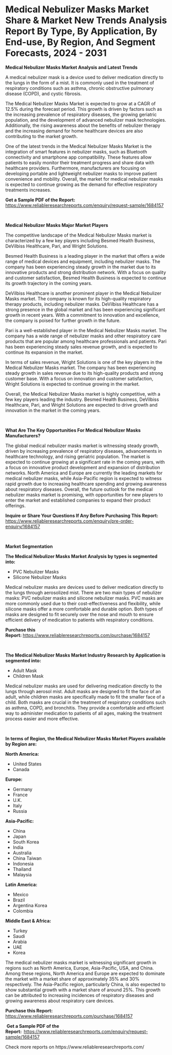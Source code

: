 <p><h1>Medical Nebulizer Masks Market Share & Market New Trends Analysis Report By Type, By Application, By End-use, By Region, And Segment Forecasts, 2024 - 2031</h1></p><p><strong>Medical Nebulizer Masks Market Analysis and Latest Trends</strong></p>
<p><p>A medical nebulizer mask is a device used to deliver medication directly to the lungs in the form of a mist. It is commonly used in the treatment of respiratory conditions such as asthma, chronic obstructive pulmonary disease (COPD), and cystic fibrosis.</p><p>The Medical Nebulizer Masks Market is expected to grow at a CAGR of 12.5% during the forecast period. This growth is driven by factors such as the increasing prevalence of respiratory diseases, the growing geriatric population, and the development of advanced nebulizer mask technologies. Additionally, the rising awareness about the benefits of nebulizer therapy and the increasing demand for home healthcare devices are also contributing to the market growth.</p><p>One of the latest trends in the Medical Nebulizer Masks Market is the integration of smart features in nebulizer masks, such as Bluetooth connectivity and smartphone app compatibility. These features allow patients to easily monitor their treatment progress and share data with healthcare providers. Furthermore, manufacturers are focusing on developing portable and lightweight nebulizer masks to improve patient convenience and mobility. Overall, the market for medical nebulizer masks is expected to continue growing as the demand for effective respiratory treatments increases.</p></p>
<p><strong>Get a Sample PDF of the Report:&nbsp;</strong> <a href="https://www.reliableresearchreports.com/enquiry/request-sample/1684157">https://www.reliableresearchreports.com/enquiry/request-sample/1684157</a></p>
<p>&nbsp;</p>
<p><strong>Medical Nebulizer Masks Major Market Players</strong></p>
<p><p>The competitive landscape of the Medical Nebulizer Masks market is characterized by a few key players including Besmed Health Business, DeVilbiss Healthcare, Pari, and Wright Solutions. </p><p>Besmed Health Business is a leading player in the market that offers a wide range of medical devices and equipment, including nebulizer masks. The company has been experiencing steady growth in the market due to its innovative products and strong distribution network. With a focus on quality and customer satisfaction, Besmed Health Business is expected to continue its growth trajectory in the coming years.</p><p>DeVilbiss Healthcare is another prominent player in the Medical Nebulizer Masks market. The company is known for its high-quality respiratory therapy products, including nebulizer masks. DeVilbiss Healthcare has a strong presence in the global market and has been experiencing significant growth in recent years. With a commitment to innovation and excellence, the company is poised for further growth in the future.</p><p>Pari is a well-established player in the Medical Nebulizer Masks market. The company has a wide range of nebulizer masks and other respiratory care products that are popular among healthcare professionals and patients. Pari has been experiencing steady sales revenue growth, and is expected to continue its expansion in the market.</p><p>In terms of sales revenue, Wright Solutions is one of the key players in the Medical Nebulizer Masks market. The company has been experiencing steady growth in sales revenue due to its high-quality products and strong customer base. With a focus on innovation and customer satisfaction, Wright Solutions is expected to continue growing in the market.</p><p>Overall, the Medical Nebulizer Masks market is highly competitive, with a few key players leading the industry. Besmed Health Business, DeVilbiss Healthcare, Pari, and Wright Solutions are expected to drive growth and innovation in the market in the coming years.</p></p>
<p>&nbsp;</p>
<p><strong>What Are The Key Opportunities For Medical Nebulizer Masks Manufacturers?</strong></p>
<p><p>The global medical nebulizer masks market is witnessing steady growth, driven by increasing prevalence of respiratory diseases, advancements in healthcare technology, and rising geriatric population. The market is expected to continue growing at a significant rate in the coming years, with a focus on innovative product development and expansion of distribution networks. North America and Europe are currently the leading markets for medical nebulizer masks, while Asia-Pacific region is expected to witness rapid growth due to increasing healthcare spending and growing awareness about respiratory diseases. Overall, the future outlook for the medical nebulizer masks market is promising, with opportunities for new players to enter the market and established companies to expand their product offerings.</p></p>
<p><strong>Inquire or Share Your Questions If Any Before Purchasing This Report:</strong> <a href="https://www.reliableresearchreports.com/enquiry/pre-order-enquiry/1684157">https://www.reliableresearchreports.com/enquiry/pre-order-enquiry/1684157</a></p>
<p>&nbsp;</p>
<p><strong>Market Segmentation</strong></p>
<p><strong>The Medical Nebulizer Masks Market Analysis by types is segmented into:</strong></p>
<p><ul><li>PVC Nebulizer Masks</li><li>Silicone Nebulizer Masks</li></ul></p>
<p><p>Medical nebulizer masks are devices used to deliver medication directly to the lungs through aerosolized mist. There are two main types of nebulizer masks: PVC nebulizer masks and silicone nebulizer masks. PVC masks are more commonly used due to their cost-effectiveness and flexibility, while silicone masks offer a more comfortable and durable option. Both types of masks are designed to fit securely over the nose and mouth to ensure efficient delivery of medication to patients with respiratory conditions.</p></p>
<p><strong>Purchase this Report:&nbsp;</strong><a href="https://www.reliableresearchreports.com/purchase/1684157">https://www.reliableresearchreports.com/purchase/1684157</a></p>
<p>&nbsp;</p>
<p><strong>The Medical Nebulizer Masks Market Industry Research by Application is segmented into:</strong></p>
<p><ul><li>Adult Mask</li><li>Children Mask</li></ul></p>
<p><p>Medical nebulizer masks are used for delivering medication directly to the lungs through aerosol mist. Adult masks are designed to fit the face of an adult, while children masks are specifically made to fit the smaller face of a child. Both masks are crucial in the treatment of respiratory conditions such as asthma, COPD, and bronchitis. They provide a comfortable and efficient way to administer medication to patients of all ages, making the treatment process easier and more effective.</p></p>
<p>&nbsp;</p>
<p><strong>In terms of Region, the Medical Nebulizer Masks Market Players available by Region are:</strong></p>
<p>
    <p> <strong> North America: </strong>
        <ul>
            <li>United States</li>
            <li>Canada</li>
        </ul>
        </p> 
    <p> <strong> Europe: </strong>
        <ul>
            <li>Germany</li>
            <li>France</li>
            <li>U.K.</li>
            <li>Italy</li>
            <li>Russia</li>
        </ul>
        </p> 
    <p> <strong> Asia-Pacific: </strong>
        <ul>
            <li>China</li>
            <li>Japan</li>
            <li>South Korea</li>
            <li>India</li>
            <li>Australia</li>
            <li>China Taiwan</li>
            <li>Indonesia</li>
            <li>Thailand</li>
            <li>Malaysia</li>
        </ul>
        </p> 
    <p> <strong> Latin America: </strong>
        <ul>
            <li>Mexico</li>
            <li>Brazil</li>
            <li>Argentina Korea</li>
            <li>Colombia</li>
        </ul>
        </p> 
    <p> <strong> Middle East & Africa: </strong>
        <ul>
            <li>Turkey</li>
            <li>Saudi</li>
            <li>Arabia</li>
            <li>UAE</li>
            <li>Korea</li>
        </ul>
    </p>
    </p>
<p><p>The medical nebulizer masks market is witnessing significant growth in regions such as North America, Europe, Asia-Pacific, USA, and China. Among these regions, North America and Europe are expected to dominate the market with a market share of approximately 35% and 30% respectively. The Asia-Pacific region, particularly China, is also expected to show substantial growth with a market share of around 25%. This growth can be attributed to increasing incidences of respiratory diseases and growing awareness about respiratory care devices.</p></p>
<p><strong>Purchase this Report: </strong><a href="https://www.reliableresearchreports.com/purchase/1684157">https://www.reliableresearchreports.com/purchase/1684157</a></p>
<p>&nbsp;<strong>Get a Sample PDF of the Report:&nbsp;&nbsp;</strong><a href="https://www.reliableresearchreports.com/enquiry/request-sample/1684157">https://www.reliableresearchreports.com/enquiry/request-sample/1684157</a></p>
<p><strong></strong></p>
<p>Check more reports on https://www.reliableresearchreports.com/</p>